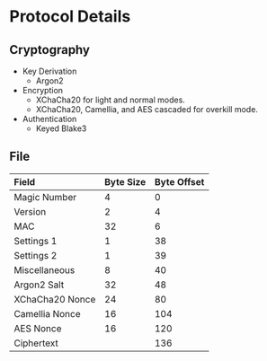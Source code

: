 # Protocol Details

## Cryptography

- Key Derivation
    - Argon2
- Encryption
    - XChaCha20 for light and normal modes.
    - XChaCha20, Camellia, and AES cascaded for overkill mode.
- Authentication
    - Keyed Blake3

## File

| Field               | Byte Size | Byte Offset |
| :------------------ | :-------- | :---------- |
| Magic Number        | 4         | 0           |
| Version             | 2         | 4           |
| MAC                 | 32        | 6           |
| Settings 1          | 1         | 38          |
| Settings 2          | 1         | 39          |
| Miscellaneous       | 8         | 40          |
| Argon2 Salt         | 32        | 48          |
| XChaCha20 Nonce     | 24        | 80          |
| Camellia Nonce      | 16        | 104         |
| AES Nonce           | 16        | 120         |
| Ciphertext          |           | 136         |